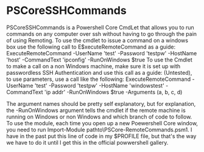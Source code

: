 # PSCoreSSHCommands
PSCoreSSHCommands is a Powershell Core CmdLet that allows you to run commands on any computer over ssh without having to go through the pain of using Remoting.
To use the cmdlet to issue a command on a windows box use the following call to E$xecuteRemoteCommand as a guide:
ExecuteRemoteCommand -UserName 'test' -Password 'testpw' -HostName 'host' -CommandText 'ipconfig' -RunOnWindows $true
To use the Cmdlet to make a call on a non Windows machine, make sure it is set up with passwordless SSH Authentication and use this call as a guide:
(Untested), to use parameters, use a call like the following:
ExecuteRemoteCommand -UserName 'test' -Password 'testpw' -HostName 'windowstest' -CommandText 'ip addr' -RunOnWindows $true -Arguments (a, b, c, d)

The argument names should be pretty self explanatory, but for explanation, the -RunOnWindows argument tells the cmdlet if the remote machine is running on Windows or non Windows and which branch of code to follow.
To use the module, each time you open up a new Poewershell Core window, you need to run Import-Module pathto\PSCore-RemoteCommands.psm1.  I have in the past put this line of code in my $PROFILE file, but that's the way we have to do it until I get this in the official powwershell gallery.
